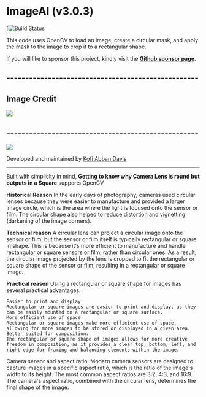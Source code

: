 # ImageAI (v3.0.3)

[![Build Status](https://github.com/WingsDavis) 

This code uses OpenCV to load an image, create a circular mask, and apply the mask to the image to crop it to a rectangular shape.
 
 If you will like to sponsor this project, kindly visit the <strong>[Github sponsor page](https://github.com/sponsors/WingsDavis)</strong>.
 
 
## ---------------------------------------------------
## Image Credit

[![](hanvin-cheong-4BGnUBL4Sbw-unsplash.jpg)](https://unsplash.com/photos/a-group-of-people-walking-down-a-street-next-to-tall-buildings-4BGnUBL4Sbw)

## ---------------------------------------------------
 
![](hanvin-cheong-4BGnUBL4Sbw-unsplash.jpg)

Developed and maintained by [Kofi Abban Davis](https://twitter.com/wings_davis)

---

Built with simplicity in mind, **Getting to know why Camera Lens is round but outputs in a Square** 
    supports OpenCV

**Historical Reason**
In the early days of photography, cameras used circular lenses because they were easier to manufacture and provided a larger image circle, which is the area where the light is focused onto the sensor or film. The circular shape also helped to reduce distortion and vignetting (darkening of the image corners).

**Technical reason**
A circular lens can project a circular image onto the sensor or film, but the sensor or film itself is typically rectangular or square in shape. This is because it's more efficient to manufacture and handle rectangular or square sensors or film, rather than circular ones. As a result, the circular image projected by the lens is cropped to fit the rectangular or square shape of the sensor or film, resulting in a rectangular or square image.

**Practical reason**
Using a rectangular or square shape for images has several practical advantages:

    Easier to print and display: 
    Rectangular or square images are easier to print and display, as they can be easily mounted on a rectangular or square surface.
    More efficient use of space: 
    Rectangular or square images make more efficient use of space, allowing for more images to be stored or displayed in a given area.
    Better suited for composition: 
    The rectangular or square shape of images allows for more creative freedom in composition, as it provides a clear top, bottom, left, and right edge for framing and balancing elements within the image.

Camera sensor and aspect ratio: Modern camera sensors are designed to capture images in a specific aspect ratio, which is the ratio of the image's width to its height. The most common aspect ratios are 3:2, 4:3, and 16:9. The camera's aspect ratio, combined with the circular lens, determines the final shape of the image.